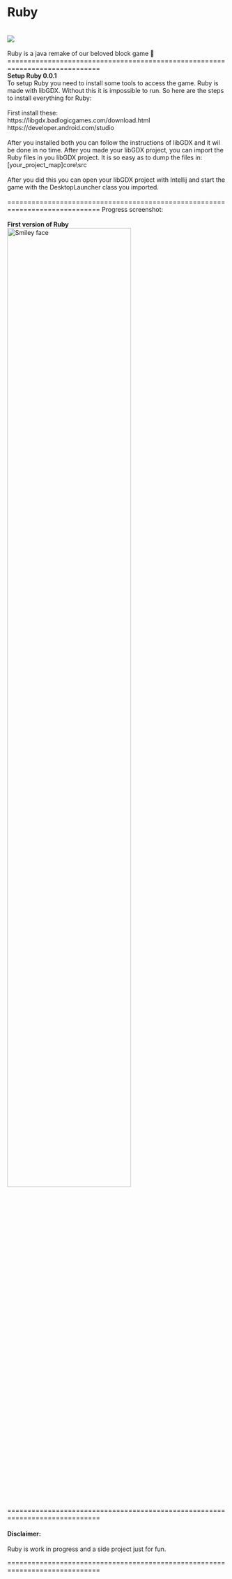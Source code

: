 # Ruby
<br>
<img src="https://media.giphy.com/media/ZdNa9ISMRO5fBugxwu/200w_d.gif" style="max-width: 300%;">
<br><br>
Ruby is a java remake of our beloved block game 🤩
<br>
=============================================================================
<br>
<b> Setup Ruby 0.0.1</b> <br>
To setup Ruby you need to install some tools to access the game. Ruby is made with libGDX. Without this it is impossible to run. So here are the steps to install everything for Ruby:<br><br>
First install these:<br>
https://libgdx.badlogicgames.com/download.html  <br>
https://developer.android.com/studio <br> <br>
After you installed both you can follow the instructions of libGDX and it wil be done in no time. After you made your libGDX project, you can import the Ruby files in you libGDX project. It is so easy as to dump the files in: <br>
[your_project_map]core\src <br> <br>
After you did this you can open your libGDX project with Intellij and start the game with the DesktopLauncher class you imported. <br><br>
=============================================================================
Progress screenshot: <br><br>
<b>First version of Ruby </b><br>
<img src="https://i.gyazo.com/457fc160539a26ab45559535859dabc6.png" alt="Smiley face" height="75%" width="75%">
<br>
=============================================================================
<h4>
Disclaimer:<br></h4>
Ruby is work in progress and a side project just for fun.
                                                                                                
=============================================================================
